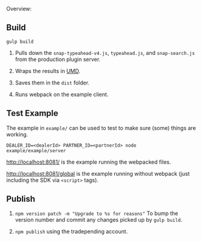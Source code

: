Overview:


## Build

`gulp build`

1. Pulls down the `snap-typeahead-v4.js`, `typeahead.js`, and `snap-search.js` from the production plugin server.

2. Wraps the results in [UMD](https://github.com/eduardolundgren/gulp-umd).

3. Saves them in the `dist` folder.

4. Runs webpack on the example client.

## Test Example

The example in `example/` can be used to test to make sure (some) things are working.

`DEALER_ID=<dealerId> PARTNER_ID=<partnerId> node example/example/server`

[http://localhost:8081/](http://localhost:8081) is the example running the webpacked files.

[http://localhost:8081/global](http://localhost:8081/global) is the example running without webpack (just including the SDK via `<script>` tags).

## Publish

1. `npm version patch -m "Upgrade to %s for reasons"` To bump the version number and commit any changes picked up by `gulp build`.

2. `npm publish` using the tradepending account.
